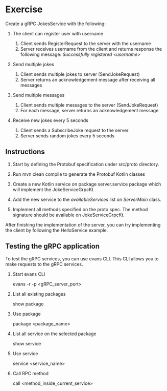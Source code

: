 # Exercise

Create a gRPC JokesService with the following:

1. The client can register user with username
   1. Client sends RegisterRequest to the server with the username
   2. Server receives username from the client and returns response the following message: _Successfully registered \<username\>_

2. Send multiple jokes
   1. Client sends multiple jokes to server (SendJokeRequest)
   2. Server returns an acknowledgement message after receiving all messages
   
3. Send multiple messages
   1. Client sends multiple messages to the server (SendJokeRequest)
   2. For each message, server returns an acknowledgement message

4. Receive new jokes every 5 seconds
   1. Client sends a SubscribeJoke request to the server
   2. Server sends random jokes every 5 seconds

## Instructions

1. Start by defining the Protobuf specification under src/proto directory.
2. Run mvn clean compile to generate the Protobuf Kotlin classes
3. Create a new Kotlin service on package server.service package which will implement the JokeServiceGrpcKt
4. Add the new service to the *availableServices* list on *ServerMain* class.

5. Implement all methods specified on the proto spec. The method signature should be available on JokeServiceGrpcKt.

After finishing the implementation of the server, you can try implementing the client by following the HelloService example. 

## Testing the gRPC application

To test the gRPC services, you can use evans CLI. This CLI allows you to make requests to the gRPC services.

1. Start evans CLI


      evans -r -p <gRPC_server_port>


2. List all existing packages


      show package


3. Use package
      

      package <package_name>


4. List all service on the selected package

   
      show service


5. Use service


      service <service_name>

6. Call RPC method


      call <method_inside_current_service>


